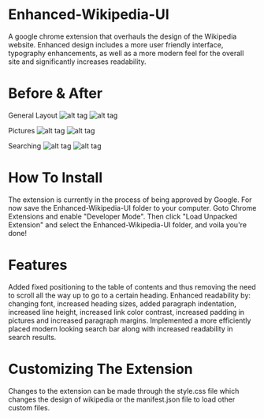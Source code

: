 Enhanced-Wikipedia-UI
=====================

A google chrome extension that overhauls the design of the Wikipedia website. Enhanced design includes a more user friendly interface, typography enhancements, as well as a more modern feel for the overall site and significantly increases readability.

Before & After
=====================

General Layout
![alt tag](http://david-hong.com/img/side/before1.png)
![alt tag](http://david-hong.com/img/side/after.png)

Pictures
![alt tag](http://david-hong.com/img/side/before2.png)
![alt tag](http://david-hong.com/img/side/after2.png)

Searching
![alt tag](http://david-hong.com/img/side/before3.png)
![alt tag](http://david-hong.com/img/side/after3.png)


How To Install
=====================

The extension is currently in the process of being approved by Google. For now save the Enhanced-Wikipedia-UI folder to your computer. Goto Chrome Extensions and enable "Developer Mode". Then click "Load Unpacked Extension" and select the Enhanced-Wikipedia-UI folder, and voila you're done!

Features
=====================

Added fixed positioning to the table of contents and thus removing the need to scroll all the way up to go to a certain heading. Enhanced readability by: changing font, increased heading sizes, added paragraph indentation, increased line height, increased link color contrast, increased padding in pictures and increased paragraph margins. Implemented a more efficiently placed modern looking search bar along with increased readability in search results.

Customizing The Extension
=====================

Changes to the extension can be made through the style.css file which changes the design of wikipedia or the manifest.json file to load other custom files.
